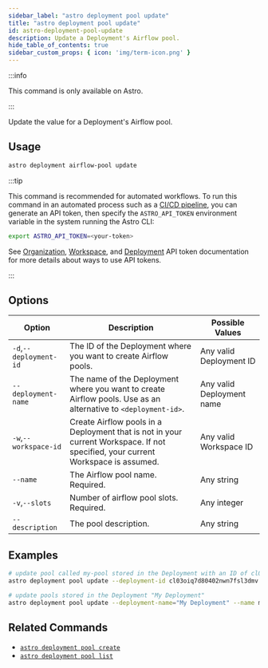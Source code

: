 ```yaml
---
sidebar_label: "astro deployment pool update"
title: "astro deployment pool update"
id: astro-deployment-pool-update
description: Update a Deployment's Airflow pool.
hide_table_of_contents: true
sidebar_custom_props: { icon: 'img/term-icon.png' }
---
```


:::info

This command is only available on Astro.

:::

Update the value for a Deployment's Airflow pool.

## Usage

```sh
astro deployment airflow-pool update
```

:::tip

This command is recommended for automated workflows. To run this command in an automated process such as a [CI/CD pipeline](set-up-ci-cd.md), you can generate an API token, then specify the `ASTRO_API_TOKEN` environment variable in the system running the Astro CLI:

```bash
export ASTRO_API_TOKEN=<your-token>
```

See [Organization](organization-api-tokens.md), [Workspace](workspace-api-tokens.md), and [Deployment](deployment-api-tokens.md) API token documentation for more details about ways to use API tokens.

:::

## Options

| Option                         | Description                                                                            | Possible Values                                                                |
| ------------------------------ | -------------------------------------------------------------------------------------- | ------------------------------------------------------------------------------ |
| `-d`,`--deployment-id`           |    The ID of the Deployment where you want to create Airflow pools.                                                | Any valid Deployment ID |
| `--deployment-name` | The name of the Deployment where you want to create Airflow pools. Use as an alternative to `<deployment-id>`. | Any valid Deployment name                                            |
| `-w`,`--workspace-id`          | Create Airflow pools in a Deployment that is not in your current Workspace. If not specified, your current Workspace is assumed.          | Any valid Workspace ID                                                         |
| `--name`          | The Airflow pool name. Required.        | Any string                                                         |
| `-v`,`--slots`          | Number of airflow pool slots. Required.           | Any integer                                                         |
| `--description`          | The pool description.          | Any string                                                         |

## Examples

```bash
# update pool called my-pool stored in the Deployment with an ID of cl03oiq7d80402nwn7fsl3dmv
astro deployment pool update --deployment-id cl03oiq7d80402nwn7fsl3dmv --name my-pool --slots 10

# update pools stored in the Deployment "My Deployment"
astro deployment pool update --deployment-name="My Deployment" --name my-pool --slots 10
```

## Related Commands

- [`astro deployment pool create`](cli/astro-deployment-pool-create.md)
- [`astro deployment pool list`](cli/astro-deployment-pool-list.md)
